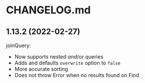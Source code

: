 # CHANGELOG.md

## 1.13.2 (2022-02-27)

joinQuery:

  - Now supports nested $and/$or queries
  - Adds and defaults `overwrite` option to `false`
  - More accurate sorting
  - Does not throw Error when no results found on Find